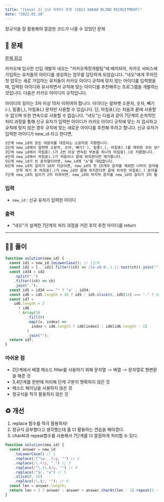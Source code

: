 ```yaml
---
title: "[Level 1] 신규 아이디 추천 (2021 KAKAO BLIND RECRUITMENT)"
date: "2022.01.20"
---
```


정규식을 잘 활용해야 깔끔한 코드가 나올 수 있었던 문제

## 📝 문제

[문제 링크](https://programmers.co.kr/learn/courses/30/lessons/72410)

카카오에 입사한 신입 개발자 네오는 "카카오계정개발팀"에 배치되어, 카카오 서비스에 가입하는 유저들의 아이디를 생성하는 업무를 담당하게 되었습니다. "네오"에게 주어진 첫 업무는 새로 가입하는 유저들이 카카오 아이디 규칙에 맞지 않는 아이디를 입력했을 때, 입력된 아이디와 유사하면서 규칙에 맞는 아이디를 추천해주는 프로그램을 개발하는 것입니다.
다음은 카카오 아이디의 규칙입니다.

아이디의 길이는 3자 이상 15자 이하여야 합니다.
아이디는 알파벳 소문자, 숫자, 빼기(-), 밑줄(\_), 마침표(.) 문자만 사용할 수 있습니다.
단, 마침표(.)는 처음과 끝에 사용할 수 없으며 또한 연속으로 사용할 수 없습니다.
"네오"는 다음과 같이 7단계의 순차적인 처리 과정을 통해 신규 유저가 입력한 아이디가 카카오 아이디 규칙에 맞는 지 검사하고 규칙에 맞지 않은 경우 규칙에 맞는 새로운 아이디를 추천해 주려고 합니다.
신규 유저가 입력한 아이디가 new_id 라고 한다면,

```txt
1단계 new_id의 모든 대문자를 대응되는 소문자로 치환합니다.
2단계 new_id에서 알파벳 소문자, 숫자, 빼기(-), 밑줄(_), 마침표(.)를 제외한 모든 문자를 제거합니다.
3단계 new_id에서 마침표(.)가 2번 이상 연속된 부분을 하나의 마침표(.)로 치환합니다.
4단계 new_id에서 마침표(.)가 처음이나 끝에 위치한다면 제거합니다.
5단계 new_id가 빈 문자열이라면, new_id에 "a"를 대입합니다.
6단계 new_id의 길이가 16자 이상이면, new_id의 첫 15개의 문자를 제외한 나머지 문자들을 모두 제거합니다.
     만약 제거 후 마침표(.)가 new_id의 끝에 위치한다면 끝에 위치한 마침표(.) 문자를 제거합니다.
7단계 new_id의 길이가 2자 이하라면, new_id의 마지막 문자를 new_id의 길이가 3이 될 때까지 반복해서 끝에 붙입니다.
```

### 입력

- `new_id` : 신규 유저가 입력한 아이디

### 출력

- "네오"가 설계한 7단계의 처리 과정을 거친 후의 추천 아이디를 return

---

## 👩‍💻 풀이

```js
function solution(new_id) {
  const id1 = new_id.toLowerCase(); // 1단계
  const id2 = [...id1].filter((ch) => /[a-z0-9-_\.]/.test(ch)).join(""); // 2단계
  const id34 = id2
    .split(".")
    .filter((ch) => ch)
    .join(".");
  const id5 = id34 === "" ? "a" : id34;
  const id6 = id5.length < 16 ? id5 : id5.slice(0, id5[14] === "." ? 14 : 15);
  const id7 =
    id6.length > 2
      ? id6
      : Array(3)
          .fill(0)
          .map((v, index) =>
            index < id6.length ? id6[index] : id6[id6.length - 1]
          )
          .join("");
  return id7;
}
```

### 아쉬운 점

- 2단계에서 배열 메소드 filter를 사용하기 위해 문자열 -> 배열 -> 문자열로 형변환을 해준 것
- 3,4단계를 한번에 처리해 단계 구분이 명확하지 않은 것
- 메소드 체이닝을 사용하지 않은 것
- 정규식을 적극 활용하지 않은 것

## ♻️ 개선

1. replace 함수를 적극 활용하자!
2. 정규식 공부했다고 생각했는데 좀 더 활용하는 연습을 해야겠다.
3. charAt과 repeat함수를 사용해서 7단계를 더 깔끔하게 처리할 수 있다.

```js
function solution(new_id) {
  const answer = new_id
    .toLowerCase() // 1
    .replace(/[^\w-_.]/g, "") // 2
    .replace(/\.+/g, ".") // 3
    .replace(/^\.|\.$/g, "") // 4
    .replace(/^$/, "a") // 5
    .slice(0, 15)
    .replace(/\.$/, ""); // 6
  const len = answer.length;
  return len > 2 ? answer : answer + answer.charAt(len - 1).repeat(3 - len);
}
```
